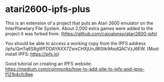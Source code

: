 # atari2600-ipfs-plus
This is an extension of a project that puts an Atari 2600 emulator on the InterPlanetary File System.  About 2,000 extra games were added to the project it was forked from. (https://github.com/caioalonso/atari2600-ipfs)

You should be able to access a working copy from the IPFS address /ipfs/QmTq6S8gWFDDAYAXX7ZwxCHXjUnJBtStk9AsdQACVzJ6EW.
(Must install IPFS: https://ipfs.io)

Good tutorial on creating an IPFS website: https://medium.com/coinmonks/how-to-add-site-to-ipfs-and-ipns-f121b4cfc8ee
